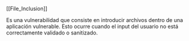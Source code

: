 [[File_Inclusion]]

Es una vulnerabilidad que consiste en introducir archivos dentro de una aplicación vulnerable. Esto ocurre cuando el input del usuario no está correctamente validado o sanitizado.